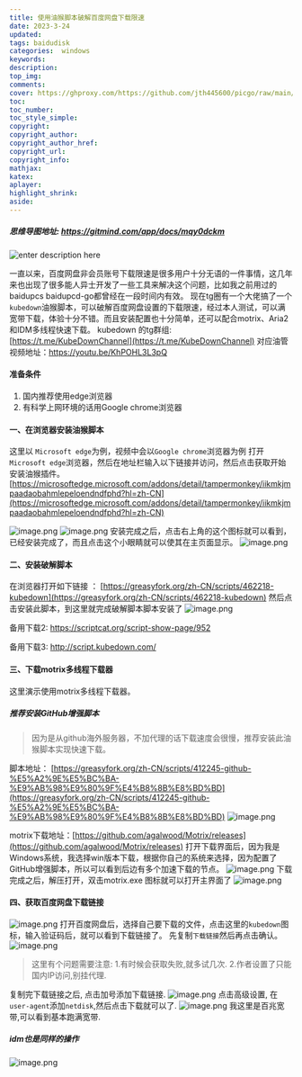 ```yaml
---
title: 使用油猴脚本破解百度网盘下载限速
date: 2023-3-24
updated:
tags: baidudisk
categories:  windows
keywords:
description:
top_img:  
comments:
cover: https://ghproxy.com/https://github.com/jth445600/picgo/raw/main/小书匠/1680057641875.png
toc:
toc_number:
toc_style_simple:
copyright:
copyright_author:
copyright_author_href:
copyright_url:
copyright_info:
mathjax:
katex:
aplayer:
highlight_shrink:
aside:
---
```



##### 思维导图地址: https://gitmind.com/app/docs/mqy0dckm

![enter description here](https://ghproxy.com/https://github.com/jth445600/picgo/raw/main/小书匠/1680057641844.png)


一直以来，百度网盘非会员账号下载限速是很多用户十分无语的一件事情，这几年来也出现了很多能人异士开发了一些工具来解决这个问题，比如我之前用过的baidupcs baidupcd-go都曾经在一段时间内有效。
现在tg圈有一个大佬搞了一个`kubedown`油猴脚本，可以破解百度网盘设置的下载限速，经过本人测试，可以满宽带下载，体验十分不错。而且安装配置也十分简单，还可以配合motrix、Aria2和IDM多线程快速下载。
kubedown 的tg群组: [https://t.me/KubeDownChannel](https://t.me/KubeDownChannel)
对应油管视频地址：https://youtu.be/KhPOHL3L3pQ


#### 准备条件

1. 国内推荐使用edge浏览器
2. 有科学上网环境的话用Google chrome浏览器
#### 一、在浏览器安装油猴脚本
这里以 `Microsoft edge`为例，视频中会以`Google chrome`浏览器为例
打开 `Microsoft edge`浏览器，然后在地址栏输入以下链接并访问，然后点击获取开始安装油猴插件。
[https://microsoftedge.microsoft.com/addons/detail/tampermonkey/iikmkjmpaadaobahmlepeloendndfphd?hl=zh-CN](https://microsoftedge.microsoft.com/addons/detail/tampermonkey/iikmkjmpaadaobahmlepeloendndfphd?hl=zh-CN)

![image.png](https://ghproxy.com/https://github.com/jth445600/picgo/raw/main/小书匠/1680057641848.png)
![image.png](https://ghproxy.com/https://github.com/jth445600/picgo/raw/main/小书匠/1680057641849.png)
安装完成之后，点击右上角的这个图标就可以看到，已经安装完成了，而且点击这个小眼睛就可以使其在主页面显示。
![image.png](https://ghproxy.com/https://github.com/jth445600/picgo/raw/main/小书匠/1680057641850.png)

#### 二、安装破解脚本
在浏览器打开如下链接 ： [https://greasyfork.org/zh-CN/scripts/462218-kubedown](https://greasyfork.org/zh-CN/scripts/462218-kubedown)
然后点击安装此脚本，到这里就完成破解脚本脚本安装了
![image.png](https://ghproxy.com/https://github.com/jth445600/picgo/raw/main/小书匠/1680057641851.png)

备用下载2: https://scriptcat.org/script-show-page/952

备用下载3: http://script.kubedown.com/


#### 三、下载motrix多线程下载器
这里演示使用motrix多线程下载器。
##### 推荐安装GitHub增强脚本
> 因为是从github海外服务器，不加代理的话下载速度会很慢，推荐安装此油猴脚本实现快速下载。

 脚本地址： [https://greasyfork.org/zh-CN/scripts/412245-github-%E5%A2%9E%E5%BC%BA-%E9%AB%98%E9%80%9F%E4%B8%8B%E8%BD%BD](https://greasyfork.org/zh-CN/scripts/412245-github-%E5%A2%9E%E5%BC%BA-%E9%AB%98%E9%80%9F%E4%B8%8B%E8%BD%BD)
![image.png](https://ghproxy.com/https://github.com/jth445600/picgo/raw/main/小书匠/1680057641852.png)

motrix下载地址：[https://github.com/agalwood/Motrix/releases](https://github.com/agalwood/Motrix/releases)
打开下载界面后，因为我是Windows系统，我选择win版本下载，根据你自己的系统来选择，因为配置了GitHub增强脚本，所以可以看到后边有多个加速下载的节点。
![image.png](https://ghproxy.com/https://github.com/jth445600/picgo/raw/main/小书匠/1680057641868.png)
下载完成之后，解压打开，双击motrix.exe 图标就可以打开主界面了
![image.png](https://ghproxy.com/https://github.com/jth445600/picgo/raw/main/小书匠/1680057641870.png)
#### 四、获取百度网盘下载链接
![image.png](https://ghproxy.com/https://github.com/jth445600/picgo/raw/main/小书匠/1680057641871.png)
打开百度网盘后，选择自己要下载的文件，点击这里的`kubedown`图标，输入验证码后，就可以看到下载链接了。
先复制`下载链接`然后再点击确认。
![image.png](https://ghproxy.com/https://github.com/jth445600/picgo/raw/main/小书匠/1680057641872.png)

> 这里有个问题需要注意: 1.有时候会获取失败,就多试几次. 2.作者设置了只能国内IP访问,别挂代理.

复制完下载链接之后, 点击加号添加下载链接.
![image.png](https://ghproxy.com/https://github.com/jth445600/picgo/raw/main/小书匠/1680057641874.png)
点击高级设置, 在`user-agent`添加`netdisk`,然后点击下载就可以了.
![image.png](https://ghproxy.com/https://github.com/jth445600/picgo/raw/main/小书匠/1680057641875.png)
我这里是百兆宽带,可以看到基本跑满宽带.

##### idm也是同样的操作
![image.png](https://ghproxy.com/https://github.com/jth445600/picgo/raw/main/小书匠/1680057641876.png)
